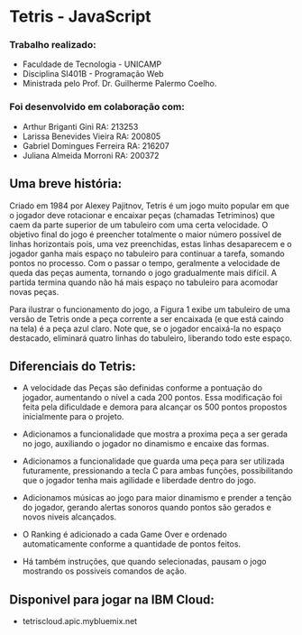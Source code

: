 # Tetris - JavaScript #

### Trabalho realizado:
- Faculdade de Tecnologia - UNICAMP
- Disciplina SI401B - Programação Web
- Ministrada pelo Prof. Dr. Guilherme Palermo Coelho.

### Foi desenvolvido em colaboração com:

* Arthur Briganti Gini       RA: 213253 
* Larissa Benevides Vieira   RA: 200805 
* Gabriel Domingues Ferreira RA: 216207
* Juliana Almeida Morroni    RA: 200372

## Uma breve história: 

Criado em 1984 por Alexey Pajitnov, Tetris é um jogo muito popular em que o jogador deve rotacionar e encaixar peças (chamadas Tetriminos) que caem da parte superior de um tabuleiro com uma certa velocidade. O objetivo final do jogo é preencher totalmente o maior número possível de linhas horizontais pois, uma vez preenchidas, estas linhas desaparecem e o jogador ganha mais espaço no tabuleiro para continuar a tarefa, somando pontos no processo. Com o passar o tempo, geralmente a velocidade de queda das peças aumenta, tornando o jogo gradualmente mais difícil. A partida termina quando não há mais espaço no tabuleiro para acomodar novas peças.

Para ilustrar o funcionamento do jogo, a Figura 1 exibe um tabuleiro de uma versão de Tetris onde a peça corrente a ser encaixada (e que está caindo na tela) é a peça azul claro. Note que, se o jogador encaixá-la no espaço destacado, eliminará quatro linhas do tabuleiro, liberando todo este espaço.

## Diferenciais do Tetris:

* A velocidade das Peças são definidas conforme a pontuação do jogador, aumentando o nível a cada 200 pontos. Essa modificação foi feita pela dificuldade e demora para alcançar os 500 pontos propostos inicialmente para o projeto.

* Adicionamos a funcionalidade que mostra a proxima peça a ser gerada no jogo, auxiliando o jogador no dinamismo e encaixe das formas.

* Adicionamos a funcionalidade que guarda uma peça para ser utilizada futuramente, pressionando a tecla C para ambas funções, possibilitando que o jogador tenha mais agilidade e liberdade dentro do jogo.

* Adicionamos músicas ao jogo para maior dinamismo e prender a tenção do jogador, gerando alertas sonoros quando pontos são gerados e novos niveis alcançados.


* O Ranking é adicionado a cada Game Over e ordenado automaticamente conforme a quantidade de pontos feitos.


* Há também instruções, que quando selecionadas, pausam o jogo mostrando os possiveis comandos de ação.

## Disponivel para jogar na IBM Cloud:
* tetriscloud.apic.mybluemix.net

